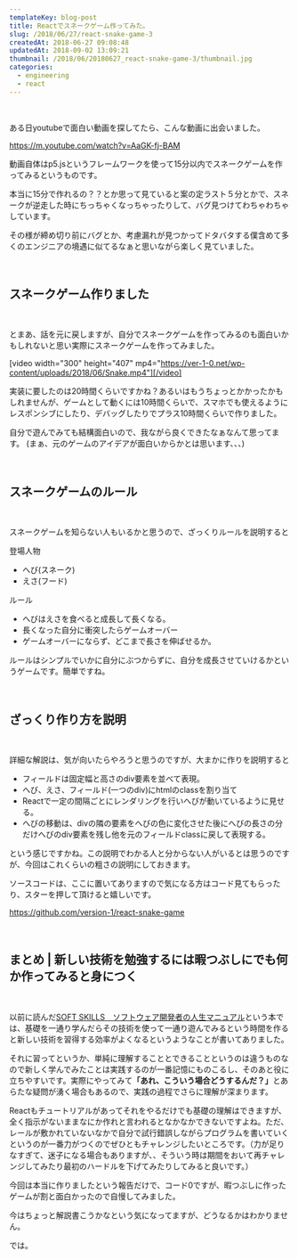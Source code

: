 ```yaml
---
templateKey: blog-post
title: Reactでスネークゲーム作ってみた。
slug: /2018/06/27/react-snake-game-3
createdAt: 2018-06-27 09:08:48
updatedAt: 2018-09-02 13:09:21
thumbnail: /2018/06/20180627_react-snake-game-3/thumbnail.jpg
categories: 
  - engineering
  - react
---
```


&nbsp;

ある日youtubeで面白い動画を探してたら、こんな動画に出会いました。

https://m.youtube.com/watch?v=AaGK-fj-BAM

動画自体はp5.jsというフレームワークを使って15分以内でスネークゲームを作ってみるというものです。

本当に15分で作れるの？？とか思って見ていると案の定ラスト５分とかで、スネークが逆走した時にちっちゃくなっちゃったりして、バグ見つけてわちゃわちゃしています。

その様が締め切り前にバグとか、考慮漏れが見つかってドタバタする僕含めて多くのエンジニアの境遇に似てるなぁと思いながら楽しく見ていました。

&nbsp;
<h2>スネークゲーム作りました</h2>
&nbsp;

とまあ、話を元に戻しますが、自分でスネークゲームを作ってみるのも面白いかもしれないと思い実際にスネークゲームを作ってみました。

[video width="300" height="407" mp4="https://ver-1-0.net/wp-content/uploads/2018/06/Snake.mp4"][/video]

実装に要したのは20時間くらいですかね？あるいはもうちょっとかかったかもしれませんが、ゲームとして動くには10時間くらいで、スマホでも使えるようにレスポンシブにしたり、デバッグしたりでプラス10時間くらいで作りました。

自分で遊んでみても結構面白いので、我ながら良くできたなぁなんて思ってます。
(まぁ、元のゲームのアイデアが面白いからかとは思います、、、)

&nbsp;
<h2>スネークゲームのルール</h2>
&nbsp;

スネークゲームを知らない人もいるかと思うので、ざっくりルールを説明すると

登場人物
<ul>
 	<li>へび(スネーク)</li>
 	<li>えさ(フード)</li>
</ul>
ルール
<ul>
 	<li>へびはえさを食べると成長して長くなる。</li>
 	<li>長くなった自分に衝突したらゲームオーバー</li>
 	<li>ゲームオーバーにならず、どこまで長さを伸ばせるか。</li>
</ul>
ルールはシンプルでいかに自分にぶつからずに、自分を成長させていけるかというゲームです。簡単ですね。

&nbsp;
<h2>ざっくり作り方を説明</h2>
&nbsp;

詳細な解説は、気が向いたらやろうと思うのですが、大まかに作りを説明すると
<ul>
 	<li>フィールドは固定幅と高さのdiv要素を並べて表現。</li>
 	<li>へび、えさ、フィールド(一つのdiv)にhtmlのclassを割り当て</li>
 	<li>Reactで一定の間隔ごとにレンダリングを行いへびが動いているように見せる。</li>
 	<li>へびの移動は、divの隣の要素をへびの色に変化させた後にへびの長さの分だけへびのdiv要素を残し他を元のフィールドclassに戻して表現する。</li>
</ul>
という感じですかね。この説明でわかる人と分からない人がいるとは思うのですが、今回はこれくらいの粗さの説明にしておきます。

ソースコードは、ここに置いてありますので気になる方はコード見てもらったり、スターを押して頂けると嬉しいです。

<a href="https://github.com/version-1/react-snake-game">https://github.com/version-1/react-snake-game</a>

&nbsp;
<h2>まとめ | 新しい技術を勉強するには暇つぶしにでも何か作ってみると身につく</h2>
&nbsp;

以前に読んだ<a href="https://amzn.to/2KcbIYs">SOFT SKILLS　ソフトウェア開発者の人生マニュアル</a>という本では、基礎を一通り学んだらその技術を使って一通り遊んでみるという時間を作ると新しい技術を習得する効率がよくなるというようなことが書いてありました。

それに習ってというか、単純に理解することとできることというのは違うものなので新しく学んでみたことは実践するのが一番記憶にものこるし、そのあと役に立ちやすいです。実際にやってみて<strong>「あれ、こういう場合どうするんだ？」</strong>とあらたな疑問が湧く場合もあるので、実践の過程でさらに理解が深まります。

Reactもチュートリアルがあってそれをやるだけでも基礎の理解はできますが、全く指示がないままなにか作れと言われるとなかなかできないですよね。ただ、レールが敷かれていないなかで自分で試行錯誤しながらプログラムを書いていくというのが一番力がつくのでぜひともチャレンジしたいところです。（力が足りなすぎて、迷子になる場合もありますが、、そういう時は期間をおいて再チャレンジしてみたり最初のハードルを下げてみたりしてみると良いです。）

今回は本当に作りましたという報告だけで、コード0ですが、暇つぶしに作ったゲームが割と面白かったので自慢してみました。

今はちょっと解説書こうかなという気になってますが、どうなるかはわかりません。

では。
